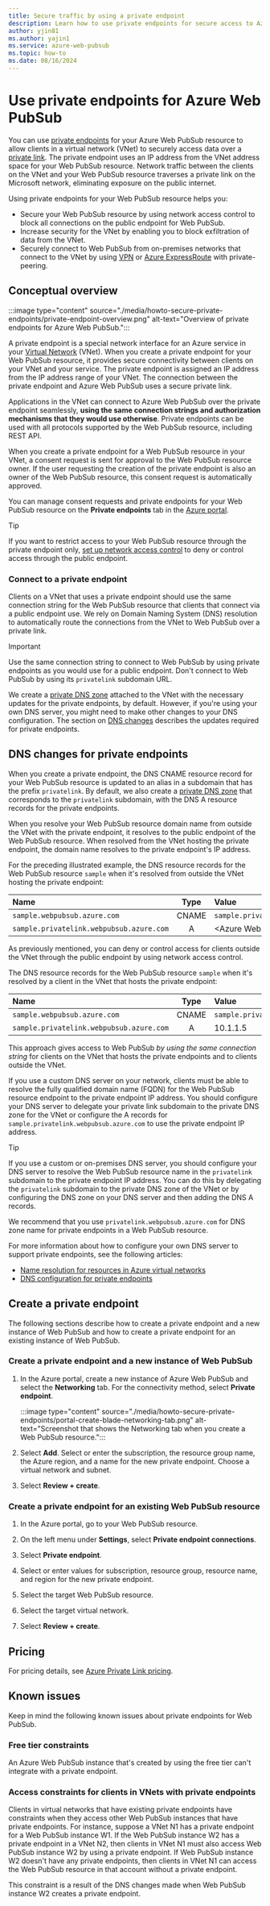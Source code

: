 ```yaml
---
title: Secure traffic by using a private endpoint
description: Learn how to use private endpoints for secure access to Azure Web PubSub from a virtual network.
author: yjin81
ms.author: yajin1
ms.service: azure-web-pubsub
ms.topic: how-to 
ms.date: 08/16/2024
---
```


# Use private endpoints for Azure Web PubSub

You can use [private endpoints](../private-link/private-endpoint-overview.md) for your Azure Web PubSub resource to allow clients in a virtual network (VNet) to securely access data over a [private link](../private-link/private-link-overview.md). The private endpoint uses an IP address from the VNet address space for your Web PubSub resource. Network traffic between the clients on the VNet and your Web PubSub resource traverses a private link on the Microsoft network, eliminating exposure on the public internet.

Using private endpoints for your Web PubSub resource helps you:

- Secure your Web PubSub resource by using network access control to block all connections on the public endpoint for Web PubSub.
- Increase security for the VNet by enabling you to block exfiltration of data from the VNet.
- Securely connect to Web PubSub from on-premises networks that connect to the VNet by using [VPN](../vpn-gateway/vpn-gateway-about-vpngateways.md) or [Azure ExpressRoute](../expressroute/expressroute-locations.md) with private-peering.

## Conceptual overview

:::image type="content" source="./media/howto-secure-private-endpoints/private-endpoint-overview.png" alt-text="Overview of private endpoints for Azure Web PubSub.":::

A private endpoint is a special network interface for an Azure service in your [Virtual Network](../virtual-network/virtual-networks-overview.md) (VNet). When you create a private endpoint for your Web PubSub resource, it provides secure connectivity between clients on your VNet and your service. The private endpoint is assigned an IP address from the IP address range of your VNet. The connection between the private endpoint and Azure Web PubSub uses a secure private link.

Applications in the VNet can connect to Azure Web PubSub over the private endpoint seamlessly, **using the same connection strings and authorization mechanisms that they would use otherwise**. Private endpoints can be used with all protocols supported by the Web PubSub resource, including REST API.

When you create a private endpoint for a Web PubSub resource in your VNet, a consent request is sent for approval to the Web PubSub resource owner. If the user requesting the creation of the private endpoint is also an owner of the Web PubSub resource, this consent request is automatically approved.

You can manage consent requests and private endpoints for your Web PubSub resource on the **Private endpoints** tab in the [Azure portal](https://portal.azure.com).

> [!TIP]
> If you want to restrict access to your Web PubSub resource through the private endpoint only, [set up network access control](howto-secure-network-access-control.md) to deny or control access through the public endpoint.

### Connect to a private endpoint

Clients on a VNet that uses a private endpoint should use the same connection string for the Web PubSub resource that clients that connect via a public endpoint use. We rely on Domain Naming System (DNS) resolution to automatically route the connections from the VNet to Web PubSub over a private link.

> [!IMPORTANT]
> Use the same connection string to connect to Web PubSub by using private endpoints as you would use for a public endpoint. Don't connect to Web PubSub by using its `privatelink` subdomain URL.

We create a [private DNS zone](../dns/private-dns-overview.md) attached to the VNet with the necessary updates for the private endpoints, by default. However, if you're using your own DNS server, you might need to make other changes to your DNS configuration. The section on [DNS changes](#dns-changes-for-private-endpoints) describes the updates required for private endpoints.

## DNS changes for private endpoints

When you create a private endpoint, the DNS CNAME resource record for your Web PubSub resource is updated to an alias in a subdomain that has the prefix `privatelink`. By default, we also create a [private DNS zone](../dns/private-dns-overview.md) that corresponds to the `privatelink` subdomain, with the DNS A resource records for the private endpoints.

When you resolve your Web PubSub resource domain name from outside the VNet with the private endpoint, it resolves to the public endpoint of the Web PubSub resource. When resolved from the VNet hosting the private endpoint, the domain name resolves to the private endpoint's IP address.

For the preceding illustrated example, the DNS resource records for the Web PubSub resource `sample` when it's resolved from outside the VNet hosting the private endpoint:

| Name                                                  | Type  | Value                                                 |
| :---------------------------------------------------- | :---: | :---------------------------------------------------- |
| `sample.webpubsub.azure.com`                        | CNAME | `sample.privatelink.webpubsub.azure.com`            |
| `sample.privatelink.webpubsub.azure.com`            | A     | \<Azure Web PubSub public IP address\>           |

As previously mentioned, you can deny or control access for clients outside the VNet through the public endpoint by using network access control.

The DNS resource records for the Web PubSub resource `sample` when it's resolved by a client in the VNet that hosts the private endpoint:

| Name                                                  | Type  | Value                                                 |
| :---------------------------------------------------- | :---: | :---------------------------------------------------- |
| `sample.webpubsub.azure.com`                        | CNAME | `sample.privatelink.webpubsub.azure.com`            |
| `sample.privatelink.webpubsub.azure.com`            | A     | 10.1.1.5                                              |

This approach gives access to Web PubSub *by using the same connection string* for clients on the VNet that hosts the private endpoints and to clients outside the VNet.

If you use a custom DNS server on your network, clients must be able to resolve the fully qualified domain name (FQDN) for the Web PubSub resource endpoint to the private endpoint IP address. You should configure your DNS server to delegate your private link subdomain to the private DNS zone for the VNet or configure the A records for `sample.privatelink.webpubsub.azure.com` to use the private endpoint IP address.

> [!TIP]
> If you use a custom or on-premises DNS server, you should configure your DNS server to resolve the Web PubSub resource name in the `privatelink` subdomain to the private endpoint IP address. You can do this by delegating the `privatelink` subdomain to the private DNS zone of the VNet or by configuring the DNS zone on your DNS server and then adding the DNS A records.

We recommend that you use `privatelink.webpubsub.azure.com` for DNS zone name for private endpoints in a Web PubSub resource.

For more information about how to configure your own DNS server to support private endpoints, see the following articles:

- [Name resolution for resources in Azure virtual networks](../virtual-network/virtual-networks-name-resolution-for-vms-and-role-instances.md#name-resolution-that-uses-your-own-dns-server)
- [DNS configuration for private endpoints](../private-link/private-endpoint-overview.md#dns-configuration)

## Create a private endpoint

The following sections describe how to create a private endpoint and a new instance of Web PubSub and how to create a private endpoint for an existing instance of Web PubSub.

### Create a private endpoint and a new instance of Web PubSub

1. In the Azure portal, create a new instance of Azure Web PubSub and select the **Networking** tab. For the connectivity method, select **Private endpoint**.

    :::image type="content" source="./media/howto-secure-private-endpoints/portal-create-blade-networking-tab.png" alt-text="Screenshot that shows the Networking tab when you create a Web PubSub resource.":::

1. Select **Add**. Select or enter the subscription, the resource group name, the Azure region, and a name for the new private endpoint. Choose a virtual network and subnet.

1. Select **Review + create**.

### Create a private endpoint for an existing Web PubSub resource

1. In the Azure portal, go to your Web PubSub resource.

1. On the left menu under **Settings**, select **Private endpoint connections**.

1. Select **Private endpoint**.

1. Select or enter values for subscription, resource group, resource name, and region for the new private endpoint.

1. Select the target Web PubSub resource.

1. Select the target virtual network.

1. Select **Review + create**.

## Pricing

For pricing details, see [Azure Private Link pricing](https://azure.microsoft.com/pricing/details/private-link).

## Known issues

Keep in mind the following known issues about private endpoints for Web PubSub.

### Free tier constraints

An Azure Web PubSub instance that's created by using the free tier can't integrate with a private endpoint.

### Access constraints for clients in VNets with private endpoints

Clients in virtual networks that have existing private endpoints have constraints when they access other Web PubSub instances that have private endpoints. For instance, suppose a VNet N1 has a private endpoint for a Web PubSub instance W1. If the Web PubSub instance W2 has a private endpoint in a VNet N2, then clients in VNet N1 must also access Web PubSub instance W2 by using a private endpoint. If Web PubSub instance W2 doesn't have any private endpoints, then clients in VNet N1 can access the Web PubSub resource in that account without a private endpoint.

This constraint is a result of the DNS changes made when Web PubSub instance W2 creates a private endpoint.
